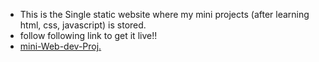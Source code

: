 - This is the Single static website where my mini projects (after learning html, css, javascript) is stored.
- follow following link to get it live!!
- [mini-Web-dev-Proj.](https://rishab2211.github.io/mini_Web-dev-Projects-/)
